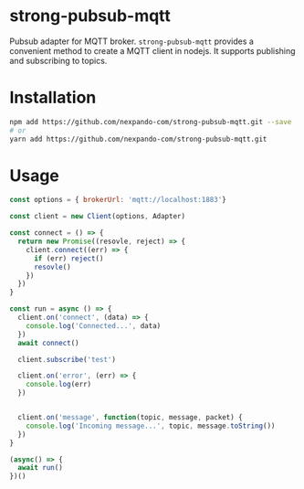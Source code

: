# strong-pubsub-mqtt
Pubsub adapter for MQTT broker. `strong-pubsub-mqtt` provides a convenient method to create a MQTT client in nodejs. It supports publishing and subscribing to topics.

# Installation

```sh
npm add https://github.com/nexpando-com/strong-pubsub-mqtt.git --save
# or
yarn add https://github.com/nexpando-com/strong-pubsub-mqtt.git
```

# Usage

```javascript
const options = { brokerUrl: 'mqtt://localhost:1883'}

const client = new Client(options, Adapter)

const connect = () => {
  return new Promise((resovle, reject) => {
    client.connect((err) => {
      if (err) reject()
      resovle()
    })
  })
}

const run = async () => {
  client.on('connect', (data) => {
    console.log('Connected...', data)
  })
  await connect()

  client.subscribe('test')

  client.on('error', (err) => {
    console.log(err)
  })


  client.on('message', function(topic, message, packet) {
    console.log('Incoming message...', topic, message.toString())
  })
}

(async() => {
  await run()
})()
```
